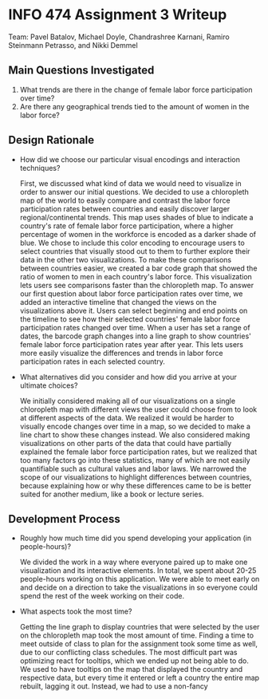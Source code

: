# INFO 474 Assignment 3 Writeup
Team: Pavel Batalov, Michael Doyle, Chandrashree Karnani, Ramiro Steinmann Petrasso, and Nikki Demmel

## Main Questions Investigated
1. What trends are there in the change of female labor force participation over time?
2. Are there any geographical trends tied to the amount of women in the labor force?

## Design Rationale
- How did we choose our particular visual encodings and interaction techniques?

    First, we discussed what kind of data we would need to visualize in order to answer our initial questions.
    We decided to use a chloropleth map of the world to easily compare and contrast the labor force participation rates between countries and easily discover larger regional/continental trends. This map uses shades of blue to indicate a country's rate of female labor force participation, where a higher percentage of women in the workforce is encoded as a darker shade of blue. We chose to include this color encoding to encourage users to select countries that visually stood out to them to further explore their data in the other two visualizations. To make these comparisons between countries easier, we created a bar code graph that showed the ratio of women to men  in each country's labor force. This visualization lets users see comparisons faster than the chloropleth map. To answer our first question about labor force participation rates over time, we added an interactive timeline that changed the views on the visualizations above it. Users can select beginning and end points on the timeline to see how their selected countries' female labor force participation rates changed over time. When a user has set a range of dates, the barcode graph changes into a line graph to show countries' female labor force participation rates year after year. This lets users more easily visualize the differences and trends in labor force participation rates in each selected country.

- What alternatives did you consider and how did you arrive at your ultimate choices?

    We initially considered making all of our visualizations on a single chloropleth map with different views the user could choose from to look at different aspects of the data. We realized it would be harder to visually encode changes over time in a map, so we decided to make a line chart to show these changes instead. We also considered making visualizations on other parts of the data that could have partially explained the female labor force participation rates, but we realized that too many factors go into these statistics, many of which are not easily quantifiable such as cultural values and labor laws. We narrowed the scope of our visualizations to highlight differences between countries, because explaining how or why these differences came to be is better suited for another medium, like a book or lecture series.

## Development Process
- Roughly how much time did you spend developing your application (in people-hours)?

    We divided the work in a way where everyone paired up to make one visualization and its interactive elements. In total, we spent about 20-25 people-hours working on this application. We were able to meet early on and decide on a direction to take the visualizations in so everyone could spend the rest of the week working on their code.

- What aspects took the most time?

    Getting the line graph to display countries that were selected by the user on the chloropleth map took the most amount of time. Finding a time to meet outside of class to plan for the assignment took some time as well, due to our conflicting class schedules. The most difficult part was optimizing react for tooltips, which we ended up not being able to do. We used to have tooltips on the map that displayed the country and respective data, but every time it entered or left a country the entire map rebuilt, lagging it out. Instead, we had to use a non-fancy <title> element. We also had the same issue for live-scrubbing, so we instead chose to update scrubbing only at the end.
